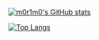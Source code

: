 [![m0r1m0's GitHub stats](https://github-readme-stats.vercel.app/api?username=m0r1m0&theme=nightowl&show_icons=true)](https://github.com/anuraghazra/github-readme-stats)

[![Top Langs](https://github-readme-stats.vercel.app/api/top-langs/?username=m0r1m0&layout=compact&theme=nightowl)](https://github.com/anuraghazra/github-readme-stats)

